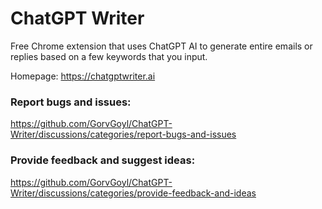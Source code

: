 # ChatGPT Writer

Free Chrome extension that uses ChatGPT AI to generate entire emails or replies based on a few keywords that you input. 

Homepage: https://chatgptwriter.ai

### Report bugs and issues: 
https://github.com/GorvGoyl/ChatGPT-Writer/discussions/categories/report-bugs-and-issues

### Provide feedback and suggest ideas: 
https://github.com/GorvGoyl/ChatGPT-Writer/discussions/categories/provide-feedback-and-ideas
